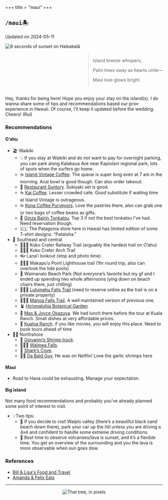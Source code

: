 +++
title = "maui"
+++

## `/maui🏝️`

Updated on 2024-05-11

<img src="/images/Haleakala.gif" alt="8 seconds of sunset on Haleakalā" style="flex: 1; max-width: 50%; margin-right: 10px">

<div id="observablehq-1082f973" style="flex: 1; max-width: 50%;"></div>
    <!-- <p>Credit: <a href="https://observablehq.com/@rexarski/countdown">Countdown by Observable</a></p> -->
    <link rel="stylesheet" href="https://cdn.jsdelivr.net/npm/@observablehq/inspector@5/dist/inspector.css">
    <script type="module">
    import {Runtime, Inspector} from "https://cdn.jsdelivr.net/npm/@observablehq/runtime@5/dist/runtime.js";
    import define from "https://api.observablehq.com/@rexarski/countdown.js?v=4";
    new Runtime().module(define, Inspector.into("#observablehq-1082f973"));
    </script>

<div style="display: flex; justify-content: flex-end;">
<blockquote style="display: inline;">
    <p>Island breeze whispers,</p>
    <p>Palm trees sway as hearts unite—</p>
    <p>Maui love glows bright.</p>
</blockquote>
</div>
<!-- {{< youtube u7xXI3uF1Nc >}} -->

Hey, thanks for being here! Hope you enjoy your stay on the island(s). I do wanna share some of tips and recommendations based our prior experience in Hawaii. Of course, I'll keep it updated before the wedding. Cheers! (Rui)

### Recommendations

#### O’ahu

- 🏖 Waikiki
  - 💡 If you stay at Waikiki and do not want to pay for overnight parking, you can park along Kalakaua Ave near Kapiolani regional park, lots of spots when the surfers go home.
  - ☕ [Island Vintage Coffee](https://maps.app.goo.gl/ApH34MzdshatNwGz5). The queue is super long even at 7 am in the morning. Acai bowl is good though. Can also order takeout.
  - 🍲 [Restaurant Suntory](https://maps.app.goo.gl/Y3w1gTd5JdyK5cxD8). Sukiyaki set is good.
  - ☕ [Kai Coffee](https://maps.app.goo.gl/NWLQnnMQh8KddHyf9). Lesser crowded cafe. Good substitute if waiting time at Island Vintage is outrageous.
  - ☕ [Kona Coffee Purveyors](https://maps.app.goo.gl/wx3qsmthdQEwjo4t8). Love the pastries there, also can grab one or two bags of coffee beans as gifts.
  - 🍤 [Ginza Bairin Tonkatsu](https://maps.app.goo.gl/U5Aih4Yu8vtm6fVx6). Top 3 if not the best tonkatsu I’ve had. Need reservation though.
  - 🇨🇱 The Patagonia store here in Hawaii has limited edition of some T-shirt designs. “Pataloha.”
- 🌺 Southeast and central
  - 🚶🏼‍♂️ Koko Crater Railway Trail (arguably the hardest trail on O’ahu)
  - 🚶🏼‍♂️ Koko Crater Arch Trail
  - 👓 Lana’i lookout (stop and photo time)
  - 🚶🏼‍♂️ Makapu’u Point Lighthouse trail (1hr round trip, also can overlook the tide pools)
  - 🍹 Waimanalo Beach Park (Not everyone’s favorite but my gf and I ended up spending two whole afternoons lying down on beach chairs there, just chilling)
  - 🚶🏼‍♂️ [Lulumahu Falls Trail](https://maps.app.goo.gl/CQuGA5gLr8fYV6pN8) (need to reserve online as the trail is on a private property)
  - 🚶🏼‍♂️ [Manoa Falls Trail](https://maps.app.goo.gl/zjugv6XmgVdeA7kf7). A well maintained version of previous one.
  - 🪴 [Ho’omaluhia Botanical Garden](https://maps.app.goo.gl/DvZBTtxboSeumHF2A)
  - 🍣 [Mas & Joyce Okazuya](https://maps.app.goo.gl/Kkv2Ce4szJn93HVV6). We had lunch there before the tour at Kuala Ranch. Small dishes at very affordable prices.
  - 🦖 [Kualoa Ranch](https://maps.app.goo.gl/UcCLFehqUbzFu4eq5). if you like movies, you will enjoy this place. Need to book tours ahead of time
- 🏄‍♀️ Northshore
  - 🍤 [Giovanni’s Shrimp truck](https://maps.app.goo.gl/RfQMcRoMFWHA9Hb79).
  - 🚶🏼‍♂️ [Waimea Falls](https://maps.app.goo.gl/jJcN3JryW5z4zVVq8).
  - 🦈 [Shark’s Cove](https://maps.app.goo.gl/3Lkt2eKZnnGYCMzCA).
  - 🧑‍🦲 [Da Bald Guy](https://maps.app.goo.gl/45k6dsjqYqxn3J6N6). He was on Netflix! Love the garlic shrimps here

#### Maui

- Road to Hana could be exhausting. Manage your expectation.

#### Big island

Not many food recommendations and probably you’ve already planned some point of interest to visit.

- 💡Two tips:
  - 🚗 If you decide to visit Waipio valley (there’s a beautiful black sand beach down there), park your car up the hill unless you are driving a 4x4 and confident to handle some extreme driving conditions.
  - 🌋 Best time to observe volcanoes/lava is sunset, and it’s a flexible time. You get an overview of the surrounding and you the lava is more observable when sun goes dow.

<!-- ### Tips in general
  - Drone
  - Dont bring excessive amount of T-shirts
  - Sunscreen -->

### References

- [Bill & Lisa's Food and Travel](https://youtube.com/@billandlisa)
- [Amanda & Felix Eats](https://www.youtube.com/@AmandaFelixEats)

***

<div style="display: flex; justify-content: center;">
<img src="/images/maui-pixel.gif" alt="That tree, in pixels" style="max-width: 50%;">
</div>
